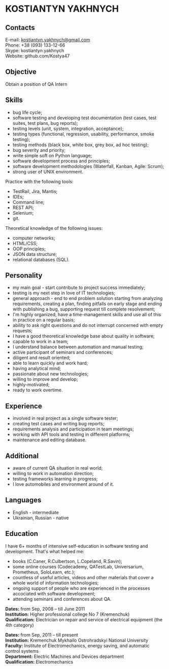 KOSTIANTYN YAKHNYCH
===================

Contacts
--------

E-mail: kostiantyn.yakhnych@gmail.com   
Phone: +38 (093) 133-12-66    
Skype: kostiantyn.yakhnych  
Website: github.com/Kostya47  

Objective
---------

Obtain a position of QA Intern

Skills
------

- bug life cycle;
- software testing and developing test documentation (test cases, test suites, test plans, bug reports);
- testing levels (unit, system, integration, acceptance);
- testing types (functional, regression, usability, performance, smoke testing);
- testing methods (black box, white box, grey box, ad hoc testing);
- bug severity and priority;
- write simple soft on Python language;
- software development process and principles;
- software development methodologies (Waterfall, Kanban, Agile: Scrum);
- strong user of UNIX environment.

Practice with the following tools:
- TestRail, Jira, Mantis; 
- IDEs;
- Command line; 
- REST API; 
- Selenium; 
- git.  

Theoretical knowledge of the following issues:
- computer networks;
- HTML/CSS;
- OOP principles;
- JSON data structure;
- relational databases (SQL).

Personality
-----------

- my main goal - start contribute to project success immediately;
- testing is my next step in love of IT technologies;
- general approach - end to end problem solution starting from analyzing requirements, creating a plan, finding pitfalls on early stage and ending with publishing a bug, supporting request till complete resolvement;
- I'm highly organized, have a time-management skills and use all of this in practice on a regular basis;
- ability to ask right questions and do not interrupt concerned with empty requests;
- I have a good theoretical knowledge base about quality in software;
- capable to work in a team;
- I understand balance between automation and manual testing;
- active participant of seminars and conferences;
- diligent and result oriented;
- able to learn quickly and work hard;
- having analytical mind;
- passionate about new technologies;
- willing to improve and develop;
- highly-motivated;
- ready to work overtime.

Experience
----------

- involved in real project as a single software tester;
- creating test cases and writing bug reports;
- requirements analysis and participation in team meetings;
- working with API tools and testing in different platforms;
- maintenance and editing database.

Additional
----------

- aware of current QA situation in real world;
- willing to work in automation direction;
- testing frameworks learning in progress;
- I love automobiles and environment around of it.

Languages
---------

- English - intermediate
- Ukrainian, Russian - native

Education
---------
I have 6+ months of intensive self-education in software testing and development.
That's what helped me:
- books (C.Caner, R.Culbertson, L.Copeland, R.Savin);
- some online courses (Codecademy, QATestLab, Universarium, Prometheus, SoloLearn, etc.);
- countless of useful articles, videos and other materials that cover a whole world of information technologies;
- ongoing support of people who are experienced in the processes accociated with software development;
- attending seminars and conferences about QA.

**Dates:** from Sep, 2008 – till June 2011  
**Institution:** Higher professional college No 7 (Kremenchuk)  
**Qualification:** Electrician on repair and service of electrical equipment (the 4th category)  

**Dates:** from Sep, 2011 – till present  
**Institution:** Kremenchuk Mykhailo Ostrohradskyi National University  
**Faculty:** Institute of Electromechanics, energy saving, and automatic control systems  
**Department:** Electric Machines and Devices department  
**Qualification:** Electromechanics  







